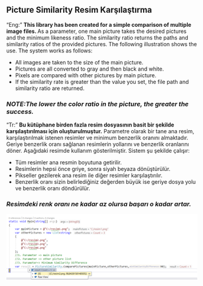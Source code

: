 <h2>Picture Similarity Resim Karşılaştırma</h2>
<q>Eng:</q>
<b>This library has been created for a simple comparison of multiple image files. </b>
As a parameter, one main picture takes the desired pictures and the minimum likeness ratio.
The similarity ratio returns the paths and similarity ratios of the provided pictures.
The following illustration shows the use.
The system works as follows:
<ul>
  <li>All images are taken to the size of the main picture.</li>  
  <li>Pictures are all converted to gray and then black and white.</li>
  <li>Pixels are compared with other pictures by main picture.</li>
  <li>If the similarity rate is greater than the value you set, the file path and similarity ratio are returned.</li>
</ul>
<h3><b><i>NOTE:The lower the color ratio in the picture, the greater the success.</i></b></h3>
<q>Tr:</q>
<b>Bu kütüphane birden fazla resim dosyasının basit bir şekilde karşılaştırılması için oluşturulmuştur.</b>
Parametre olarak bir tane ana resim, karşılaştırılmak istenen resimler ve minimum benzerlik oranını almaktadır.
Geriye benzerlik oranı sağlanan resimlerin yollarını ve benzerlik oranlarını döner.
Aşağıdaki resimde kullanım gösterilmiştir.
Sistem şu şekilde çalışır:
<ul>
  <li>Tüm resimler ana resmin boyutuna getirilir.</li>  
  <li>Resimlerin hepsi önce griye, sonra siyah beyaza dönüştürülür.</li>
  <li>Pikseller gezilerek ana resim ile diğer resimler karşılaştırılır.</li>
  <li>Benzerlik oranı sizin belirlediğiniz değerden büyük ise geriye dosya yolu ve benzerlik oranı döndürülür.</li>
</ul>
<h3><b><i>Resimdeki renk oranı ne kadar az olursa başarı o kadar artar.</i></b></h3>
<img src="/anlatim.png" />
